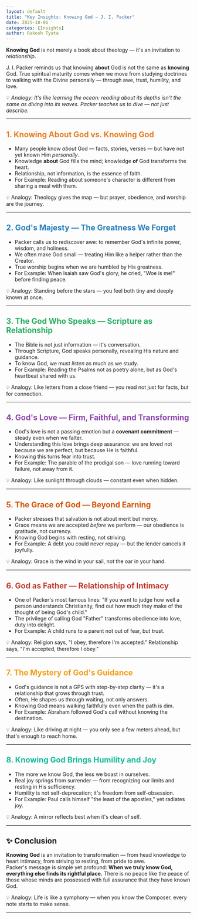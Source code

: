 ```yaml
---
layout: default
title: "Key Insights: Knowing God — J. I. Packer"
date: 2025-10-06
categories: [Insights]
author: Rakesh Tyata
---
```


**Knowing God** is not merely a book about theology — it's an invitation to _relationship_.

J. I. Packer reminds us that knowing **about** God is not the same as **knowing** God. True spiritual maturity comes when we move from studying doctrines to walking with the Divine personally — through awe, trust, humility, and love.

💡 _Analogy: It's like learning the ocean: reading about its depths isn't the same as diving into its waves. Packer teaches us to dive — not just describe._

---

## <span style="color:#E67E22">1. Knowing About God vs. Knowing God</span>

- Many people know _about_ God — facts, stories, verses — but have not yet known Him _personally_.
- Knowledge **about** God fills the mind; knowledge **of** God transforms the heart.
- Relationship, not information, is the essence of faith.
- For Example: Reading about someone's character is different from sharing a meal with them.

💡 Analogy: Theology gives the map — but prayer, obedience, and worship are the journey.

---

## <span style="color:#2980B9">2. God's Majesty — The Greatness We Forget</span>

- Packer calls us to rediscover awe: to remember God's infinite power, wisdom, and holiness.
- We often make God small — treating Him like a helper rather than the Creator.
- True worship begins when we are humbled by His greatness.
- For Example: When Isaiah saw God's glory, he cried, "Woe is me!" before finding peace.

💡 Analogy: Standing before the stars — you feel both tiny and deeply known at once.

---

## <span style="color:#27AE60">3. The God Who Speaks — Scripture as Relationship</span>

- The Bible is not just information — it's conversation.
- Through Scripture, God speaks personally, revealing His nature and guidance.
- To know God, we must _listen_ as much as we study.
- For Example: Reading the Psalms not as poetry alone, but as God's heartbeat shared with us.

💡 Analogy: Like letters from a close friend — you read not just for facts, but for connection.

---

## <span style="color:#8E44AD">4. God's Love — Firm, Faithful, and Transforming</span>

- God's love is not a passing emotion but a **covenant commitment** — steady even when we falter.
- Understanding this love brings deep assurance: we are loved not because we are perfect, but because He is faithful.
- Knowing this turns fear into trust.
- For Example: The parable of the prodigal son — love running toward failure, not away from it.

💡 Analogy: Like sunlight through clouds — constant even when hidden.

---

## <span style="color:#D35400">5. The Grace of God — Beyond Earning</span>

- Packer stresses that salvation is not about merit but mercy.
- Grace means we are accepted _before_ we perform — our obedience is gratitude, not currency.
- Knowing God begins with resting, not striving.
- For Example: A debt you could never repay — but the lender cancels it joyfully.

💡 Analogy: Grace is the wind in your sail, not the oar in your hand.

---

## <span style="color:#C0392B">6. God as Father — Relationship of Intimacy</span>

- One of Packer's most famous lines: "If you want to judge how well a person understands Christianity, find out how much they make of the thought of being God's child."
- The privilege of calling God "Father" transforms obedience into love, duty into delight.
- For Example: A child runs to a parent not out of fear, but trust.

💡 Analogy: Religion says, "I obey, therefore I'm accepted." Relationship says, "I'm accepted, therefore I obey."

---

## <span style="color:#F39C12">7. The Mystery of God's Guidance</span>

- God's guidance is not a GPS with step-by-step clarity — it's a relationship that grows through trust.
- Often, He shapes us through waiting, not only answers.
- Knowing God means walking faithfully even when the path is dim.
- For Example: Abraham followed God's call without knowing the destination.

💡 Analogy: Like driving at night — you only see a few meters ahead, but that's enough to reach home.

---

## <span style="color:#1ABC9C">8. Knowing God Brings Humility and Joy</span>

- The more we know God, the less we boast in ourselves.
- Real joy springs from surrender — from recognizing our limits and resting in His sufficiency.
- Humility is not self-deprecation; it's freedom from self-obsession.
- For Example: Paul calls himself "the least of the apostles," yet radiates joy.

💡 Analogy: A mirror reflects best when it's clean of self.

---

## ✨ **Conclusion**

**Knowing God** is an invitation to transformation — from head knowledge to heart intimacy, from striving to resting, from pride to awe.  
Packer's message is simple yet profound: **When we truly know God, everything else finds its rightful place.** There is no peace like the peace of those whose minds are possessed with full assurance that they have known God.

💡 Analogy: Life is like a symphony — when you know the Composer, every note starts to make sense.

---
